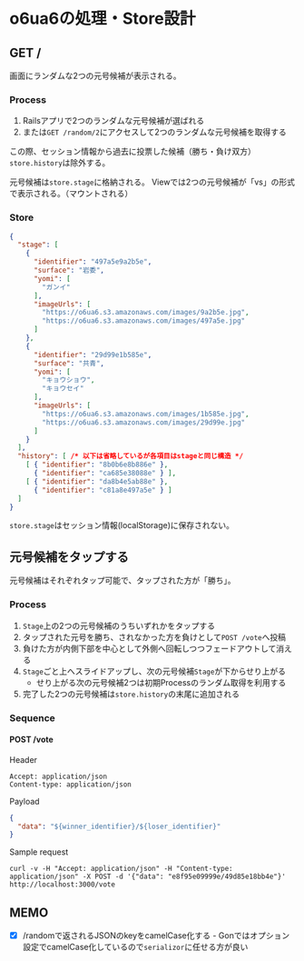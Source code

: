 # o6ua6の処理・Store設計

## GET /

画面にランダムな2つの元号候補が表示される。

### Process

1. Railsアプリで2つのランダムな元号候補が選ばれる
2. または`GET /random/2`にアクセスして2つのランダムな元号候補を取得する

この際、セッション情報から過去に投票した候補（勝ち・負け双方）`store.history`は除外する。

元号候補は`store.stage`に格納される。
Viewでは2つの元号候補が「vs」の形式で表示される。（マウントされる）

### Store

```json
{
  "stage": [
    {
      "identifier": "497a5e9a2b5e",
      "surface": "岩委",
      "yomi": [
        "ガンイ"
      ],
      "imageUrls": [
        "https://o6ua6.s3.amazonaws.com/images/9a2b5e.jpg",
        "https://o6ua6.s3.amazonaws.com/images/497a5e.jpg"
      ]
    },
    {
      "identifier": "29d99e1b585e",
      "surface": "共青",
      "yomi": [
        "キョウショウ",
        "キョウセイ"
      ],
      "imageUrls": [
        "https://o6ua6.s3.amazonaws.com/images/1b585e.jpg",
        "https://o6ua6.s3.amazonaws.com/images/29d99e.jpg"
      ]
    }
  ],
  "history": [ /* 以下は省略しているが各項目はstageと同じ構造 */
    [ { "identifier": "8b0b6e8b886e" },
      { "identifier": "ca685e38088e" } ],
    [ { "identifier": "da8b4e5ab88e" },
      { "identifier": "c81a8e497a5e" } ]
  ]
}
```

`store.stage`はセッション情報(localStorage)に保存されない。

## 元号候補をタップする

元号候補はそれぞれタップ可能で、タップされた方が「勝ち」。

### Process

1. `Stage`上の2つの元号候補のうちいずれかをタップする
2. タップされた元号を勝ち、されなかった方を負けとして`POST /vote`へ投稿
3. 負けた方が内側下部を中心として外側へ回転しつつフェードアウトして消える
4. `Stage`ごと上へスライドアップし、次の元号候補`Stage`が下からせり上がる
   - せり上がる次の元号候補2つは初期Processのランダム取得を利用する
5. 完了した2つの元号候補は`store.history`の末尾に追加される

### Sequence

#### POST /vote

Header

```http
Accept: application/json
Content-type: application/json
```

Payload

```json
{
  "data": "${winner_identifier}/${loser_identifier}"
}
```

Sample request

```sh:curl
curl -v -H "Accept: application/json" -H "Content-type: application/json" -X POST -d '{"data": "e8f95e09999e/49d85e18bb4e"}' http://localhost:3000/vote
```

## MEMO

- [x] /randomで返されるJSONのkeyをcamelCase化する
      - Gonではオプション設定でcamelCase化しているので`serializor`に任せる方が良い